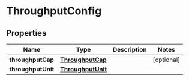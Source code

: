 
# ThroughputConfig

## Properties
Name | Type | Description | Notes
------------ | ------------- | ------------- | -------------
**throughputCap** | [**ThroughputCap**](ThroughputCap.md) |  |  [optional]
**throughputUnit** | [**ThroughputUnit**](ThroughputUnit.md) |  | 



